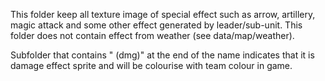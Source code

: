 This folder keep all texture image of special effect such as arrow, artillery, magic attack and some other effect
generated by leader/sub-unit. This folder does not contain effect from weather (see data/map/weather).

Subfolder that contains " (dmg)" at the end of the name indicates that it is damage effect sprite and will be colourise with team colour in game.
